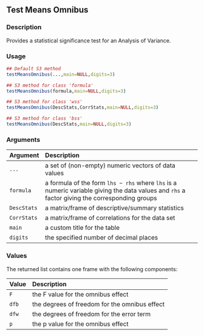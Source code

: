 ## Test Means Omnibus

### Description

Provides a statistical significance test for an Analysis of Variance.

### Usage

```r
## Default S3 method
testMeansOmnibus(...,main=NULL,digits=3)

## S3 method for class 'formula'
testMeansOmnibus(formula,main=NULL,digits=3)

## S3 method for class 'wss'
testMeansOmnibus(DescStats,CorrStats,main=NULL,digits=3)

## S3 method for class 'bss'
testMeansOmnibus(DescStats,main=NULL,digits=3) 
```

### Arguments

Argument | Description
:-- | :--
```...``` | a set of (non-empty) numeric vectors of data values
```formula``` | a formula of the form `lhs ~ rhs` where `lhs` is a numeric variable giving the data values and `rhs` a factor giving the corresponding groups
```DescStats``` | a matrix/frame of descriptive/summary statistics
```CorrStats``` | a matrix/frame of correlations for the data set
```main``` | a custom title for the table
```digits``` | the specified number of decimal places

### Values

The returned list contains one frame with the following components:

Value | Description
:-- | :--
```F``` | the F value for the omnibus effect
```dfb``` | the degrees of freedom for the omnibus effect
```dfw``` | the degrees of freedom for the error term
```p``` | the p value for the omnibus effect
